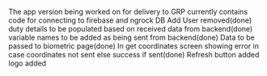 The app version being worked on for delivery to GRP
currently contains code for connecting to firebase and ngrock DB
Add User removed(done)
duty details to be populated based on received data from backend(done)
variable names to be added as being sent from backend(done)
Data to be passed to biometric page(done)
In get coordinates screen showing error in case coordinates not sent else success if sent(done)
Refresh button added
logo added
